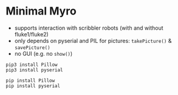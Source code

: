 # Minimal Myro

- supports interaction with scribbler robots (with and without fluke1/fluke2)
- only depends on pyserial and PIL for pictures: `takePicture()` & `savePicture()`
- no GUI (e.g. no `show()`)



```
pip3 install Pillow
pip3 install pyserial

pip install Pillow
pip install pyserial
```

